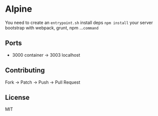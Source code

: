 # Alpine

You need to create an ```entrypoint.sh```
install deps ```npm install```
your server bootstrap with webpack, grunt, npm ...```command```

## Ports

* 3000 container -> 3003 localhost

## Contributing

Fork -> Patch -> Push -> Pull Request

## License

MIT
